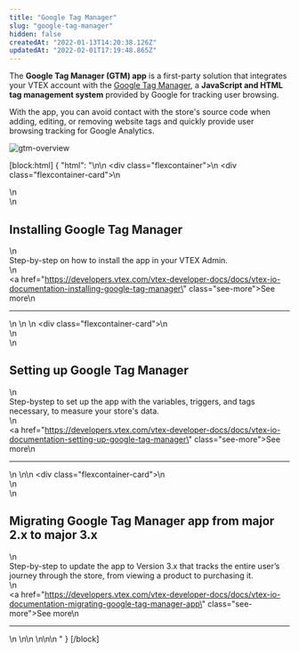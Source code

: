```yaml
---
title: "Google Tag Manager"
slug: "google-tag-manager"
hidden: false
createdAt: "2022-01-13T14:20:38.126Z"
updatedAt: "2022-02-01T17:19:48.865Z"
---
```


The **Google Tag Manager (GTM) app** is a first-party solution that integrates your VTEX account with the [Google Tag Manager](https://tagmanager.google.com), a **JavaScript and HTML tag management system** provided by Google for tracking user browsing.

With the app, you can avoid contact with the store's source code when adding, editing, or removing website tags and quickly provide user browsing tracking for Google Analytics.

![gtm-overview](https://cdn.jsdelivr.net/gh/vtexdocs/dev-portal-content@main/images/google-tag-manager-0.png)

[block:html]
{
  "html": "<style>\n    .flexcontainer {\n        display: flex;\n        flex-wrap: wrap;\n        padding-top: 1rem;\n        padding-bottom: 2rem;\n        justify-content: space-between;\n    }\n\n    .flexcontainer-card {\n        display: flex;\n        flex-direction: column;\n        justify-content: space-between;\n        align-items: flex-start;\n        width: 22rem;\n        margin: 0.5rem;\n        line-height: 1.8;\n    }\n    .see-more {\n        color: rgb(247, 25, 99);\n        text-decoration: none !important;\n    }\n\n    .see-more::after {\n        content: url(\"data:image/svg+xml;utf8,<svg xmlns='http://www.w3.org/2000/svg' width='30' height='14' viewBox='0 -8 59 14' fill='none'><path d='M0 7H57' stroke='rgb(247, 25, 99)'></path><path d='M49 1L57.5 7L49 13' stroke='rgb(247, 25, 99)'></path></svg>\");\n        display: inline-block;\n        margin-left: 6px;\n        text-decoration: none !important;\n    }\n\n    .see-more:hover:after {\n        content: url(\"data:image/svg+xml;utf8,<svg xmlns='http://www.w3.org/2000/svg' width='30' height='14' viewBox='0 -8 59 14' fill='none'><path d='M0 7H57' stroke='rgb(181, 16, 71)'></path><path d='M49 1L57.5 7L49 13' stroke='rgb(181, 16, 71)'></path></svg>\");\n        margin-left: 8px;\n    }\n\n    .see-more:hover {\n        color: rgb(181, 16, 71);\n    }\n</style>\n\n  <div class=\"flexcontainer\">\n     <div class=\"flexcontainer-card\">\n         <article >\n             <div>\n                 <h2>Installing Google Tag Manager</h2>\n                 <div>Step-by-step on how to install the app in your VTEX Admin.</div>\n              </div><a href=\"https://developers.vtex.com/vtex-developer-docs/docs/vtex-io-documentation-installing-google-tag-manager\" class=\"see-more\">See more</a>\n              <hr></article>\n  </div>\n    \n  <div class=\"flexcontainer-card\">\n        <article >\n            <div>\n                <h2>Setting up Google Tag Manager</h2>\n                <div>Step-bystep to set up the app with the variables, triggers, and tags necessary, to measure your store's data.</div>\n            </div><a href=\"https://developers.vtex.com/vtex-developer-docs/docs/vtex-io-documentation-setting-up-google-tag-manager\" class=\"see-more\">See more</a>\n            <hr></article>\n  </div>\n\n  <div class=\"flexcontainer-card\">\n        <article >\n            <div>\n                <h2>Migrating Google Tag Manager app from major 2.x to major 3.x</h2>\n                <div>Step-by-step to update the app to Version 3.x that tracks the entire user’s journey through the store, from viewing a product to purchasing it.</div>\n            </div><a href=\"https://developers.vtex.com/vtex-developer-docs/docs/vtex-io-documentation-migrating-google-tag-manager-app\" class=\"see-more\">See more</a>\n            <hr></article>\n  </div>\n\n    \n</div>\n\n  "
}
[/block]
